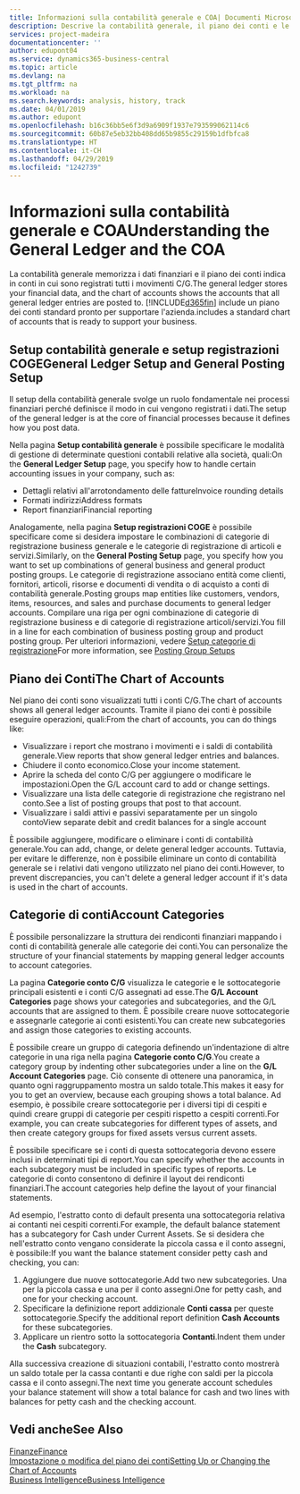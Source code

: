 ```yaml
---
title: Informazioni sulla contabilità generale e COA| Documenti Microsoft
description: Descrive la contabilità generale, il piano dei conti e le categorie dei conti.
services: project-madeira
documentationcenter: ''
author: edupont04
ms.service: dynamics365-business-central
ms.topic: article
ms.devlang: na
ms.tgt_pltfrm: na
ms.workload: na
ms.search.keywords: analysis, history, track
ms.date: 04/01/2019
ms.author: edupont
ms.openlocfilehash: b16c36bb5e6f3d9a6909f1937e793599062114c6
ms.sourcegitcommit: 60b87e5eb32bb408dd65b9855c29159b1dfbfca8
ms.translationtype: HT
ms.contentlocale: it-CH
ms.lasthandoff: 04/29/2019
ms.locfileid: "1242739"
---
```

# <a name="understanding-the-general-ledger-and-the-coa"></a><span data-ttu-id="e273d-103">Informazioni sulla contabilità generale e COA</span><span class="sxs-lookup"><span data-stu-id="e273d-103">Understanding the General Ledger and the COA</span></span>
<span data-ttu-id="e273d-104">La contabilità generale memorizza i dati finanziari e il piano dei conti indica in conti in cui sono registrati tutti i movimenti C/G.</span><span class="sxs-lookup"><span data-stu-id="e273d-104">The general ledger stores your financial data, and the chart of accounts shows the accounts that all general ledger entries are posted to.</span></span> [!INCLUDE[d365fin](includes/d365fin_md.md)] <span data-ttu-id="e273d-105">include un piano dei conti standard pronto per supportare l'azienda.</span><span class="sxs-lookup"><span data-stu-id="e273d-105">includes a standard chart of accounts that is ready to support your business.</span></span>

## <a name="general-ledger-setup-and-general-posting-setup"></a><span data-ttu-id="e273d-106">Setup contabilità generale e setup registrazioni COGE</span><span class="sxs-lookup"><span data-stu-id="e273d-106">General Ledger Setup and General Posting Setup</span></span>
<span data-ttu-id="e273d-107">Il setup della contabilità generale svolge un ruolo fondamentale nei processi finanziari perché definisce il modo in cui vengono registrati i dati.</span><span class="sxs-lookup"><span data-stu-id="e273d-107">The setup of the general ledger is at the core of financial processes because it defines how you post data.</span></span>  

<span data-ttu-id="e273d-108">Nella pagina **Setup contabilità generale** è possibile specificare le modalità di gestione di determinate questioni contabili relative alla società, quali:</span><span class="sxs-lookup"><span data-stu-id="e273d-108">On the **General Ledger Setup** page, you specify how to handle certain accounting issues in your company, such as:</span></span>  

* <span data-ttu-id="e273d-109">Dettagli relativi all'arrotondamento delle fatture</span><span class="sxs-lookup"><span data-stu-id="e273d-109">Invoice rounding details</span></span>  
* <span data-ttu-id="e273d-110">Formati indirizzi</span><span class="sxs-lookup"><span data-stu-id="e273d-110">Address formats</span></span>  
* <span data-ttu-id="e273d-111">Report finanziari</span><span class="sxs-lookup"><span data-stu-id="e273d-111">Financial reporting</span></span>  

<span data-ttu-id="e273d-112">Analogamente, nella pagina **Setup registrazioni COGE** è possibile specificare come si desidera impostare le combinazioni di categorie di registrazione business generale e le categorie di registrazione di articoli e servizi.</span><span class="sxs-lookup"><span data-stu-id="e273d-112">Similarly, on the **General Posting Setup** page, you specify how you want to set up combinations of general business and general product posting groups.</span></span> <span data-ttu-id="e273d-113">Le categorie di registrazione associano entità come clienti, fornitori, articoli, risorse e documenti di vendita o di acquisto a conti di contabilità generale.</span><span class="sxs-lookup"><span data-stu-id="e273d-113">Posting groups map entities like customers, vendors, items, resources, and sales and purchase documents to general ledger accounts.</span></span> <span data-ttu-id="e273d-114">Compilare una riga per ogni combinazione di categorie di registrazione business e di categorie di registrazione articoli/servizi.</span><span class="sxs-lookup"><span data-stu-id="e273d-114">You fill in a line for each combination of business posting group and product posting group.</span></span> <span data-ttu-id="e273d-115">Per ulteriori informazioni, vedere [Setup categorie di registrazione](finance-posting-groups.md)</span><span class="sxs-lookup"><span data-stu-id="e273d-115">For more information, see [Posting Group Setups](finance-posting-groups.md)</span></span>  

## <a name="the-chart-of-accounts"></a><span data-ttu-id="e273d-116">Piano dei Conti</span><span class="sxs-lookup"><span data-stu-id="e273d-116">The Chart of Accounts</span></span>
<span data-ttu-id="e273d-117">Nel piano dei conti sono visualizzati tutti i conti C/G.</span><span class="sxs-lookup"><span data-stu-id="e273d-117">The chart of accounts shows all general ledger accounts.</span></span> <span data-ttu-id="e273d-118">Tramite il piano dei conti è possibile eseguire operazioni, quali:</span><span class="sxs-lookup"><span data-stu-id="e273d-118">From the chart of accounts, you can do things like:</span></span>  

* <span data-ttu-id="e273d-119">Visualizzare i report che mostrano i movimenti e i saldi di contabilità generale.</span><span class="sxs-lookup"><span data-stu-id="e273d-119">View reports that show general ledger entries and balances.</span></span>  
* <span data-ttu-id="e273d-120">Chiudere il conto economico.</span><span class="sxs-lookup"><span data-stu-id="e273d-120">Close your income statement.</span></span>  
* <span data-ttu-id="e273d-121">Aprire la scheda del conto C/G per aggiungere o modificare le impostazioni.</span><span class="sxs-lookup"><span data-stu-id="e273d-121">Open the G/L account card to add or change settings.</span></span>  
* <span data-ttu-id="e273d-122">Visualizzare una lista delle categorie di registrazione che registrano nel conto.</span><span class="sxs-lookup"><span data-stu-id="e273d-122">See a list of posting groups that post to that account.</span></span>
* <span data-ttu-id="e273d-123">Visualizzare i saldi attivi e passivi separatamente per un singolo conto</span><span class="sxs-lookup"><span data-stu-id="e273d-123">View separate debit and credit balances for a single account</span></span>  

<span data-ttu-id="e273d-124">È possibile aggiungere, modificare o eliminare i conti di contabilità generale.</span><span class="sxs-lookup"><span data-stu-id="e273d-124">You can add, change, or delete general ledger accounts.</span></span> <span data-ttu-id="e273d-125">Tuttavia, per evitare le differenze, non è possibile eliminare un conto di contabilità generale se i relativi dati vengono utilizzato nel piano dei conti.</span><span class="sxs-lookup"><span data-stu-id="e273d-125">However, to prevent discrepancies, you can't delete a general ledger account if it's data is used in the chart of accounts.</span></span>  

## <a name="account-categories"></a><span data-ttu-id="e273d-126">Categorie di conti</span><span class="sxs-lookup"><span data-stu-id="e273d-126">Account Categories</span></span>
<span data-ttu-id="e273d-127">È possibile personalizzare la struttura dei rendiconti finanziari mappando i conti di contabilità generale alle categorie dei conti.</span><span class="sxs-lookup"><span data-stu-id="e273d-127">You can personalize the structure of your financial statements by mapping general ledger accounts to account categories.</span></span>  

<span data-ttu-id="e273d-128">La pagina **Categorie conto C/G** visualizza le categorie e le sottocategorie principali esistenti e i conti C/G assegnati ad esse.</span><span class="sxs-lookup"><span data-stu-id="e273d-128">The **G/L Account Categories** page shows your categories and subcategories, and the G/L accounts that are assigned to them.</span></span> <span data-ttu-id="e273d-129">È possibile creare nuove sottocategorie e assegnarle categorie ai conti esistenti.</span><span class="sxs-lookup"><span data-stu-id="e273d-129">You can create new subcategories and assign those categories to existing accounts.</span></span>  

<span data-ttu-id="e273d-130">È possibile creare un gruppo di categoria definendo un'indentazione di altre categorie in una riga nella pagina **Categorie conto C/G**.</span><span class="sxs-lookup"><span data-stu-id="e273d-130">You create a category group by indenting other subcategories under a line on the **G/L Account Categories** page.</span></span> <span data-ttu-id="e273d-131">Ciò consente di ottenere una panoramica, in quanto ogni raggruppamento mostra un saldo totale.</span><span class="sxs-lookup"><span data-stu-id="e273d-131">This makes it easy for you to get an overview, because each grouping shows a total balance.</span></span> <span data-ttu-id="e273d-132">Ad esempio, è possibile creare sottocategorie per i diversi tipi di cespiti e quindi creare gruppi di categorie per cespiti rispetto a cespiti correnti.</span><span class="sxs-lookup"><span data-stu-id="e273d-132">For example, you can create subcategories for different types of assets, and then create category groups for fixed assets versus current assets.</span></span>  

<span data-ttu-id="e273d-133">È possibile specificare se i conti di questa sottocategoria devono essere inclusi in determinati tipi di report.</span><span class="sxs-lookup"><span data-stu-id="e273d-133">You can specify whether the accounts in each subcategory must be included in specific types of reports.</span></span> <span data-ttu-id="e273d-134">Le categorie di conto consentono di definire il layout dei rendiconti finanziari.</span><span class="sxs-lookup"><span data-stu-id="e273d-134">The account categories help define the layout of your financial statements.</span></span>  

<span data-ttu-id="e273d-135">Ad esempio, l'estratto conto di default presenta una sottocategoria relativa ai contanti nei cespiti correnti.</span><span class="sxs-lookup"><span data-stu-id="e273d-135">For example, the default balance statement has a subcategory for Cash under Current Assets.</span></span> <span data-ttu-id="e273d-136">Se si desidera che nell'estratto conto vengano considerate la piccola cassa e il conto assegni, è possibile:</span><span class="sxs-lookup"><span data-stu-id="e273d-136">If you want the balance statement consider petty cash and checking, you can:</span></span>  

1. <span data-ttu-id="e273d-137">Aggiungere due nuove sottocategorie.</span><span class="sxs-lookup"><span data-stu-id="e273d-137">Add two new subcategories.</span></span> <span data-ttu-id="e273d-138">Una per la piccola cassa e una per il conto assegni.</span><span class="sxs-lookup"><span data-stu-id="e273d-138">One for petty cash, and one for your checking account.</span></span>  
2. <span data-ttu-id="e273d-139">Specificare la definizione report addizionale **Conti cassa** per queste sottocategorie.</span><span class="sxs-lookup"><span data-stu-id="e273d-139">Specify the additional report definition **Cash Accounts** for these subcategories.</span></span>  
3. <span data-ttu-id="e273d-140">Applicare un rientro sotto la sottocategoria **Contanti**.</span><span class="sxs-lookup"><span data-stu-id="e273d-140">Indent them under the **Cash** subcategory.</span></span>  

<span data-ttu-id="e273d-141">Alla successiva creazione di situazioni contabili, l'estratto conto mostrerà un saldo totale per la cassa contanti e due righe con saldi per la piccola cassa e il conto assegni.</span><span class="sxs-lookup"><span data-stu-id="e273d-141">The next time you generate account schedules your balance statement will show a total balance for cash and two lines with balances for petty cash and the checking account.</span></span>  

## <a name="see-also"></a><span data-ttu-id="e273d-142">Vedi anche</span><span class="sxs-lookup"><span data-stu-id="e273d-142">See Also</span></span>
[<span data-ttu-id="e273d-143">Finanze</span><span class="sxs-lookup"><span data-stu-id="e273d-143">Finance</span></span>](finance.md)  
[<span data-ttu-id="e273d-144">Impostazione o modifica del piano dei conti</span><span class="sxs-lookup"><span data-stu-id="e273d-144">Setting Up or Changing the Chart of Accounts</span></span>](finance-setup-chart-accounts.md)  
[<span data-ttu-id="e273d-145">Business Intelligence</span><span class="sxs-lookup"><span data-stu-id="e273d-145">Business Intelligence</span></span>](bi.md)  
